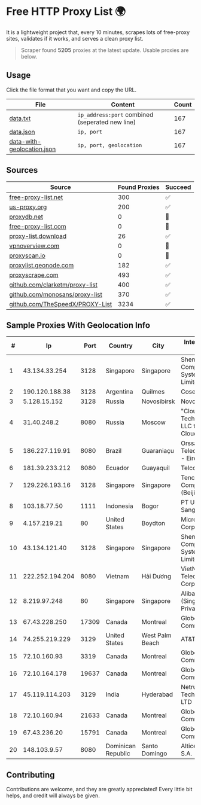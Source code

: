 
# Free HTTP Proxy List 🌍

It is a lightweight project that, every 10 minutes, scrapes lots of free-proxy sites, validates if it works, and serves a clean proxy list.


> Scraper found **5205** proxies at the latest update. Usable proxies are below.

## Usage

Click the file format that you want and copy the URL.


|File|Content|Count|
|----|-------|-----|
|[data.txt](https://raw.githubusercontent.com/themiralay/Proxy-List-World/master/data.txt)|`ip_address:port` combined (seperated new line)|167|
|[data.json](https://raw.githubusercontent.com/themiralay/Proxy-List-World/master/data.json)|`ip, port`|167|
|[data-with-geolocation.json](https://raw.githubusercontent.com/themiralay/Proxy-List-World/master/data-with-geolocation.json)|`ip, port, geolocation`|167|

## Sources

|Source|Found Proxies|Succeed|
|------|-------------|-------|
|[free-proxy-list.net](https://free-proxy-list.net)|300|✅|
|[us-proxy.org](https://www.us-proxy.org)|200|✅|
|[proxydb.net](http://proxydb.net)|0|🚫|
|[free-proxy-list.com](https://free-proxy-list.com/?page=&port=&type%5B%5D=http&type%5B%5D=https&up_time=0&search=Search)|0|🚫|
|[proxy-list.download](https://www.proxy-list.download/HTTP)|26|✅|
|[vpnoverview.com](https://vpnoverview.com/privacy/anonymous-browsing/free-proxy-servers)|0|🚫|
|[proxyscan.io](https://www.proxyscan.io)|0|🚫|
|[proxylist.geonode.com](https://proxylist.geonode.com/api/proxy-list?limit=300&page=1&sort_by=lastChecked&sort_type=desc&protocols=http,https)|182|✅|
|[proxyscrape.com](https://api.proxyscrape.com/v2/?request=displayproxies&protocol=http&timeout=10000&country=all&ssl=all&anonymity=all)|493|✅|
|[github.com/clarketm/proxy-list](https://raw.githubusercontent.com/clarketm/proxy-list/master/proxy-list-raw.txt)|400|✅|
|[github.com/monosans/proxy-list](https://raw.githubusercontent.com/monosans/proxy-list/main/proxies/http.txt)|370|✅|
|[github.com/TheSpeedX/PROXY-List](https://raw.githubusercontent.com/TheSpeedX/PROXY-List/master/http.txt)|3234|✅|


## Sample Proxies With Geolocation Info

|#|Ip|Port|Country|City|Internet Service Provider|
|-|--|----|-------|----|-------------------------|
|1|43.134.33.254|3128|Singapore|Singapore|Shenzhen Tencent Computer Systems Company Limited|
|2|190.120.188.38|3128|Argentina|Quilmes|Coseidi S.A.|
|3|5.128.15.152|3128|Russia|Novosibirsk|Novotelecom Ltd|
|4|31.40.248.2|8080|Russia|Moscow|"Cloud Technologies" LLC trading as Cloud.ru|
|5|186.227.119.91|8080|Brazil|Guaraniaçu|Orssatto Telecom Telecomunicacoes - Eireli|
|6|181.39.233.212|8080|Ecuador|Guayaquil|Telconet S.A|
|7|129.226.193.16|3128|Singapore|Singapore|Tencent Cloud Computing (Beijing) Co|
|8|103.18.77.50|1111|Indonesia|Bogor|PT Usaha Adi Sanggoro|
|9|4.157.219.21|80|United States|Boydton|Microsoft Corporation|
|10|43.134.121.40|3128|Singapore|Singapore|Shenzhen Tencent Computer Systems Company Limited|
|11|222.252.194.204|8080|Vietnam|Hải Dương|VietNam Post and Telecom Corporation|
|12|8.219.97.248|80|Singapore|Singapore|Alibaba Cloud (Singapore) Private Limited|
|13|67.43.228.250|17309|Canada|Montreal|GloboTech Communications|
|14|74.255.219.229|3129|United States|West Palm Beach|AT&T Corp.|
|15|72.10.160.93|3319|Canada|Montreal|GloboTech Communications|
|16|72.10.164.178|19637|Canada|Montreal|GloboTech Communications|
|17|45.119.114.203|3129|India|Hyderabad|Netrun Technologies PVT LTD|
|18|72.10.160.94|21633|Canada|Montreal|GloboTech Communications|
|19|67.43.236.20|15791|Canada|Montreal|GloboTech Communications|
|20|148.103.9.57|8080|Dominican Republic|Santo Domingo|Altice Dominicana S.A.|



## Contributing

Contributions are welcome, and they are greatly appreciated! Every
little bit helps, and credit will always be given.

